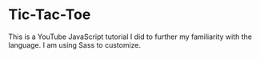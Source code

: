 # Tic-Tac-Toe
This is a YouTube JavaScript tutorial I did to further my familiarity with the language.  I am using Sass to customize.
